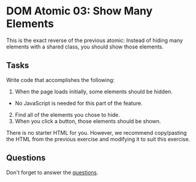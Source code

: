 # DOM Atomic 03: Show Many Elements

This is the exact reverse of the previous atomic: Instead of hiding many elements with a shared class, you should show those elements.

## Tasks

Write code that accomplishes the following:

1. When the page loads initially, some elements should be hidden.
  - No JavaScript is needed for this part of the feature.
2. Find all of the elements you chose to hide.
3. When you click a button, those elements should be shown.

There is no starter HTML for you. However, we recommend copy/pasting the HTML from the previous exercise and modifying it to suit this exercise.

## Questions

Don't forget to answer the [questions](./QUESTIONS.md).